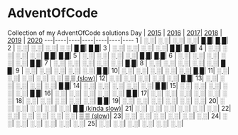 # AdventOfCode
Collection of my AdventOfCode solutions
Day | [2015](aoc_2015) | [2016](aoc_2016) | [2017](aoc_2017)| [2018](aoc_2018) | [2019](aoc_2019) | [2020](aoc_2020)
---|----|----|----|----|----|----
 1 | [░ ░](aoc_2015/code/day01.py)| [░ ░](aoc_2016/code/day01.py)| [░ ░](aoc_2017/code/day01.py)| [░ ░](aoc_2018/code/day01.py)| [█ █](aoc_2019/code/day01.py)| [█ █](aoc_2020/code/day01.py)|
 2 | [░ ░](aoc_2015/code/day02.py)| [░ ░](aoc_2016/code/day02.py)| [░ ░](aoc_2017/code/day02.py)| [░ ░](aoc_2018/code/day02.py)| [█ █](aoc_2019/code/day02.py)| [█ █](aoc_2020/code/day02.py)|
 3 | [░ ░](aoc_2015/code/day03.py)| [░ ░](aoc_2016/code/day03.py)| [░ ░](aoc_2017/code/day03.py)| [░ ░](aoc_2018/code/day03.py)| [█ █](aoc_2019/code/day03.py)| [█ █](aoc_2020/code/day03.py)|
 4 | [░ ░](aoc_2015/code/day04.py)| [░ ░](aoc_2016/code/day04.py)| [░ ░](aoc_2017/code/day04.py)| [░ ░](aoc_2018/code/day04.py)| [█ █](aoc_2019/code/day04.py)| [█ █](aoc_2020/code/day04.py)|
 5 | [░ ░](aoc_2015/code/day05.py)| [░ ░](aoc_2016/code/day05.py)| [░ ░](aoc_2017/code/day05.py)| [░ ░](aoc_2018/code/day05.py)| [█ █](aoc_2019/code/day05.py)| [█ █](aoc_2020/code/day05.py)|
 6 | [░ ░](aoc_2015/code/day06.py)| [░ ░](aoc_2016/code/day06.py)| [░ ░](aoc_2017/code/day06.py)| [░ ░](aoc_2018/code/day06.py)| [░ ░](aoc_2019/code/day06.py)| [█ █](aoc_2020/code/day06.py)|
 7 | [░ ░](aoc_2015/code/day07.py)| [░ ░](aoc_2016/code/day07.py)| [░ ░](aoc_2017/code/day07.py)| [░ ░](aoc_2018/code/day07.py)| [░ ░](aoc_2019/code/day07.py)| [█ █](aoc_2020/code/day07.py)|
 8 | [░ ░](aoc_2015/code/day08.py)| [░ ░](aoc_2016/code/day08.py)| [░ ░](aoc_2017/code/day08.py)| [░ ░](aoc_2018/code/day08.py)| [░ ░](aoc_2019/code/day08.py)| [█ █](aoc_2020/code/day08.py)|
 9 | [░ ░](aoc_2015/code/day09.py)| [░ ░](aoc_2016/code/day09.py)| [░ ░](aoc_2017/code/day09.py)| [░ ░](aoc_2018/code/day09.py)| [░ ░](aoc_2019/code/day09.py)| [█ █](aoc_2020/code/day09.py)|
 10| [░ ░](aoc_2015/code/day10.py)| [░ ░](aoc_2016/code/day10.py)| [░ ░](aoc_2017/code/day10.py)| [░ ░](aoc_2018/code/day10.py)| [░ ░](aoc_2019/code/day10.py)| [█ █](aoc_2020/code/day10.py)|
 11| [░ ░](aoc_2015/code/day11.py)| [░ ░](aoc_2016/code/day11.py)| [░ ░](aoc_2017/code/day11.py)| [░ ░](aoc_2018/code/day11.py)| [░ ░](aoc_2019/code/day11.py)| [▒ ▒ (slow)](aoc_2020/code/day11.py)|
 12| [░ ░](aoc_2015/code/day12.py)| [░ ░](aoc_2016/code/day12.py)| [░ ░](aoc_2017/code/day12.py)| [░ ░](aoc_2018/code/day12.py)| [░ ░](aoc_2019/code/day12.py)| [█ █](aoc_2020/code/day12.py)|
 13| [░ ░](aoc_2015/code/day13.py)| [░ ░](aoc_2016/code/day13.py)| [░ ░](aoc_2017/code/day13.py)| [░ ░](aoc_2018/code/day13.py)| [░ ░](aoc_2019/code/day13.py)| [█ █](aoc_2020/code/day13.py)|
 14| [░ ░](aoc_2015/code/day14.py)| [░ ░](aoc_2016/code/day14.py)| [░ ░](aoc_2017/code/day14.py)| [░ ░](aoc_2018/code/day14.py)| [░ ░](aoc_2019/code/day14.py)| [█ █](aoc_2020/code/day14.py)|
 15| [░ ░](aoc_2015/code/day15.py)| [░ ░](aoc_2016/code/day15.py)| [░ ░](aoc_2017/code/day15.py)| [░ ░](aoc_2018/code/day15.py)| [░ ░](aoc_2019/code/day15.py)| [█ █](aoc_2020/code/day15.py)|
 16| [░ ░](aoc_2015/code/day16.py)| [░ ░](aoc_2016/code/day16.py)| [░ ░](aoc_2017/code/day16.py)| [░ ░](aoc_2018/code/day16.py)| [░ ░](aoc_2019/code/day16.py)| [█ █](aoc_2020/code/day16.py)|
 17| [░ ░](aoc_2015/code/day17.py)| [░ ░](aoc_2016/code/day17.py)| [░ ░](aoc_2017/code/day17.py)| [░ ░](aoc_2018/code/day17.py)| [░ ░](aoc_2019/code/day17.py)| [░ ░](aoc_2020/code/day17.py)|
 18| [░ ░](aoc_2015/code/day18.py)| [░ ░](aoc_2016/code/day18.py)| [░ ░](aoc_2017/code/day18.py)| [░ ░](aoc_2018/code/day18.py)| [░ ░](aoc_2019/code/day18.py)| [█ █](aoc_2020/code/day18.py)|
 19| [░ ░](aoc_2015/code/day19.py)| [░ ░](aoc_2016/code/day19.py)| [░ ░](aoc_2017/code/day19.py)| [░ ░](aoc_2018/code/day19.py)| [░ ░](aoc_2019/code/day19.py)| [░ ░](aoc_2020/code/day19.py)|
 20| [░ ░](aoc_2015/code/day20.py)| [░ ░](aoc_2016/code/day20.py)| [░ ░](aoc_2017/code/day20.py)| [░ ░](aoc_2018/code/day20.py)| [░ ░](aoc_2019/code/day20.py)| [█ █ (kinda slow)](aoc_2020/code/day20.py)|
 21| [░ ░](aoc_2015/code/day21.py)| [░ ░](aoc_2016/code/day21.py)| [░ ░](aoc_2017/code/day21.py)| [░ ░](aoc_2018/code/day21.py)| [░ ░](aoc_2019/code/day21.py)| [░ ░](aoc_2020/code/day21.py)|
 22| [░ ░](aoc_2015/code/day22.py)| [░ ░](aoc_2016/code/day22.py)| [░ ░](aoc_2017/code/day22.py)| [░ ░](aoc_2018/code/day22.py)| [░ ░](aoc_2019/code/day22.py)| [▒ ▒ (slow)](aoc_2020/code/day22.py)|
 23| [░ ░](aoc_2015/code/day23.py)| [░ ░](aoc_2016/code/day23.py)| [░ ░](aoc_2017/code/day23.py)| [░ ░](aoc_2018/code/day23.py)| [░ ░](aoc_2019/code/day23.py)| [░ ░](aoc_2020/code/day23.py)|
 24| [░ ░](aoc_2015/code/day24.py)| [░ ░](aoc_2016/code/day24.py)| [░ ░](aoc_2017/code/day24.py)| [░ ░](aoc_2018/code/day24.py)| [░ ░](aoc_2019/code/day24.py)| [░ ░](aoc_2020/code/day24.py)|
 25| [░ ░](aoc_2015/code/day25.py)| [░ ░](aoc_2016/code/day25.py)| [░ ░](aoc_2017/code/day25.py)| [░ ░](aoc_2018/code/day25.py)| [░ ░](aoc_2019/code/day25.py)| [░ ░](aoc_2020/code/day25.py)|
